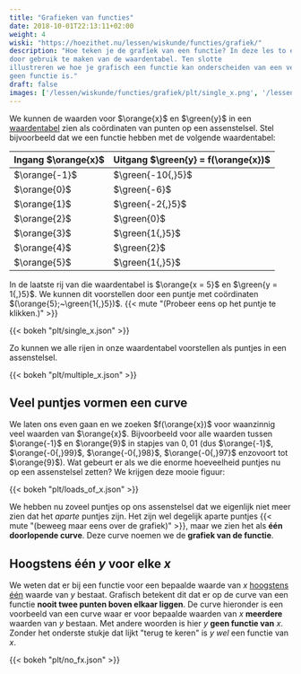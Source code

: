 ```yaml
---
title: "Grafieken van functies"
date: 2018-10-01T22:13:11+02:00
weight: 4
wiski: "https://hoezithet.nu/lessen/wiskunde/functies/grafiek/"
description: "Hoe teken je de grafiek van een functie? In deze les to ene we hoe je de grafiek van een functie kan tekenen
door gebruik te maken van de waardentabel. Ten slotte
illustreren we hoe je grafisch een functie kan onderscheiden van een verband dat
geen functie is."
draft: false
images: ['/lessen/wiskunde/functies/grafiek/plt/single_x.png', '/lessen/wiskunde/functies/grafiek/plt/multiple_x.png', '/lessen/wiskunde/functies/grafiek/plt/loads_of_x.png', '/lessen/wiskunde/functies/grafiek/plt/no_fx.png']
---
```

We kunnen de waarden voor $\orange{x}$ en $\green{y}$ in een
[waardentabel](../waardentabel) zien als coördinaten van punten op een
assenstelsel. Stel bijvoorbeeld dat we een functie hebben met de volgende
waardentabel:

Ingang $\orange{x}$    | Uitgang $\green{y} = f(\orange{x})$
-----------------------|------------
$\orange{-1}$          |    $\green{-10{,}5}$
$\orange{0}$           |    $\green{-6}$
$\orange{1}$           |    $\green{-2{,}5}$
$\orange{2}$           |    $\green{0}$
$\orange{3}$           |    $\green{1{,}5}$
$\orange{4}$           |    $\green{2}$
$\orange{5}$           |    $\green{1{,}5}$

In de laatste rij van die waardentabel is $\orange{x = 5}$ en
$\green{y = 1{,}5}$. We kunnen dit voorstellen door een puntje met coördinaten
$(\orange{5};~\green{1{,}5})$.
{{< mute "(Probeer eens op het puntje te klikken.)" >}}

{{< bokeh "plt/single_x.json" >}}

Zo kunnen we alle rijen in onze waardentabel voorstellen als puntjes in een
assenstelsel.

{{< bokeh "plt/multiple_x.json" >}}

## Veel puntjes vormen een curve
We laten ons even gaan en we zoeken $f(\orange{x})$ voor waanzinnig veel
waarden van $\orange{x}$. Bijvoorbeeld voor alle waarden tussen $\orange{-1}$
en $\orange{9}$ in stapjes van $0{,}01$ (dus $\orange{-1}$, $\orange{-0{,}99}$,
$\orange{-0{,}98}$, $\orange{-0{,}97}$ enzovoort tot $\orange{9}$). Wat gebeurt
er als we die enorme hoeveelheid puntjes nu op een assenstelsel zetten? We
krijgen deze mooie figuur:

{{< bokeh "plt/loads_of_x.json" >}}

We hebben nu zoveel puntjes op ons assenstelsel dat we eigenlijk niet meer zien
dat het *aparte* puntjes zijn. Het zijn wel degelijk aparte puntjes
{{< mute "(beweeg maar eens over de grafiek)" >}},
maar we zien het als **één doorlopende curve**.
Deze curve noemen we de **grafiek van de functie**.

## Hoogstens één $y$ voor elke $x$
We weten dat er bij een functie voor een bepaalde waarde van $x$ [hoogstens
één](../intro#samengevat) waarde van $y$ bestaat. Grafisch betekent dit dat er op
de curve van een functie **nooit twee punten boven elkaar liggen**. De curve
hieronder is een voorbeeld van een curve waar er voor bepaalde waarden van $x$
**meerdere** waarden van $y$ bestaan. Met andere woorden is hier $y$ **geen
functie van** $x$. Zonder het onderste stukje dat lijkt "terug te keren" is
$y$ *wel* een functie van $x$.

{{< bokeh "plt/no_fx.json" >}}
